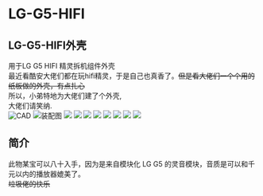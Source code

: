 # LG-G5-HIFI
## LG-G5-HIFI外壳
用于LG G5 HIFI 精灵拆机组件外壳<br>
 最近看酷安大佬们都在玩hifi精灵，于是自己也真香了。~~但是看大佬们一个个用的纸板做的外壳，有点扎心~~<BR>
所以，小弟特地为大佬们建了个外壳,<BR>
大佬们请笑纳.<BR>
![CAD](http://ww1.sinaimg.cn/large/005RlzD9ly1g29inmc7txj31020j30ty.jpg)
![装配图](http://ww1.sinaimg.cn/large/005RlzD9ly1g29inmdcncj30ny0iewgu.jpg)
![](http://ww1.sinaimg.cn/large/005RlzD9ly1g29inmeljrj30p50mhn1n.jpg)
![](http://ww1.sinaimg.cn/large/005RlzD9ly1g29inmcylmj30lr0kd0u8.jpg)
![](http://ww1.sinaimg.cn/large/005RlzD9ly1g29inu0oplj31xa2kdu0y.jpg)
![](http://ww1.sinaimg.cn/large/005RlzD9ly1g29inmlnj1j32kd1xa4fv.jpg)
![](http://ww1.sinaimg.cn/large/005RlzD9ly1g29inml0toj32kd1xawtp.jpg)
![](http://ww1.sinaimg.cn/large/005RlzD9ly1g29inml0toj32kd1xawtp.jpg)
![](http://ww1.sinaimg.cn/large/005RlzD9ly1g29inmi98bj32kd1xaao5.jpg)
![](http://ww1.sinaimg.cn/large/005RlzD9ly1g29inn18alj32kd1xanf6.jpg)
## 简介
此物某宝可以八十入手，因为是来自模块化 LG G5 的灵音模块，音质是可以和千元以内的播放器媲美了。<br>
~~垃圾佬的快乐~~
